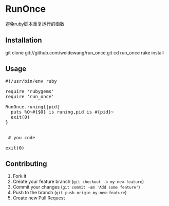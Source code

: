 # RunOnce

避免ruby脚本重复运行的函数

## Installation

 git clone git://github.com/weidewang/run_once.git
 cd run_once
 rake install

## Usage

<pre>
#!/usr/bin/env ruby

require 'rubygems'
require 'run_once'

RunOnce.runing{|pid| 
  puts %Q~#{$0} is runing,pid is #{pid}~
  exit(0)
}


 # you code

exit(0)
</pre>

## Contributing

1. Fork it
2. Create your feature branch (`git checkout -b my-new-feature`)
3. Commit your changes (`git commit -am 'Add some feature'`)
4. Push to the branch (`git push origin my-new-feature`)
5. Create new Pull Request
